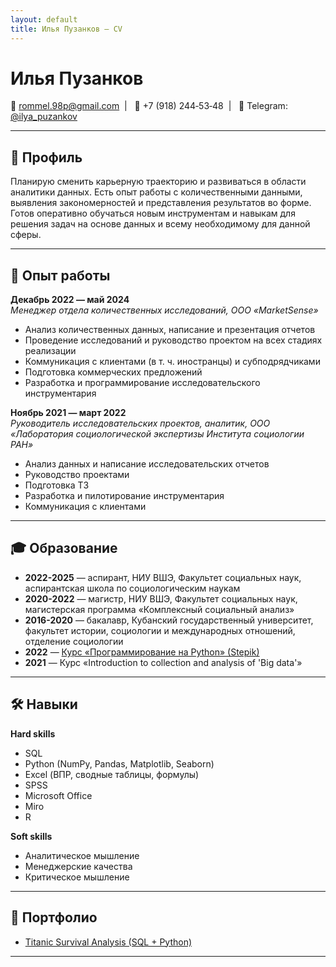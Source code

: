 ```yaml
---
layout: default
title: Илья Пузанков — CV
---
```


# Илья Пузанков

📧 [rommel.98p@gmail.com](rommel.98p@gmail.com)&nbsp; | &nbsp; 📱 +7&nbsp;(918)&nbsp;244&#8209;53&#8209;48&nbsp; | &nbsp; 💬 Telegram: [@ilya_puzankov](https://t.me/ilya_puzankov)

---

## 📄 Профиль
Планирую сменить карьерную траекторию и развиваться в области аналитики данных. Есть опыт работы с количественными данными, выявления закономерностей и представления результатов во форме. 
Готов оперативно обучаться новым инструментам и навыкам для решения задач на основе данных и всему необходимому для данной сферы.

---

## 💼 Опыт работы

**Декабрь 2022 — май 2024**  
*Менеджер отдела количественных исследований, ООО «MarketSense»*  
- Анализ количественных данных, написание и презентация отчетов
- Проведение исследований и руководство проектом на всех стадиях реализации
- Коммуникация с клиентами (в т. ч. иностранцы) и субподрядчиками
- Подготовка коммерческих предложений  
- Разработка и программирование исследовательского инструментария   

**Ноябрь 2021 — март 2022**  
*Руководитель исследовательских проектов, аналитик, ООО «Лаборатория социологической экспертизы Института социологии РАН»*  
- Анализ данных и написание исследовательских отчетов  
- Руководство проектами 
- Подготовка ТЗ  
- Разработка и пилотирование инструментария  
- Коммуникация с клиентами

---

## 🎓 Образование

- **2022-2025** — аспирант, НИУ ВШЭ, Факультет социальных наук, аспирантская школа по социологическим наукам  
- **2020-2022** — магистр, НИУ ВШЭ, Факультет социальных наук, магистерская программа «Комплексный социальный анализ»  
- **2016-2020** — бакалавр, Кубанский государственный университет, факультет истории, социологии и международных отношений, отделение социологии  
- **2022** — [Курс «Программирование на Python» (Stepik)](https://stepik.org/cert/1696128)  
- **2021** — Курс «Introduction to collection and analysis of 'Big data'»  

---

## 🛠 Навыки

**Hard skills**  
- SQL
- Python (NumPy, Pandas, Matplotlib, Seaborn)
- Excel (ВПР, сводные таблицы, формулы)
- SPSS 
- Microsoft Office  
- Miro 
- R   

**Soft skills**  
- Аналитическое мышление  
- Менеджерские качества  
- Критическое мышление  

---

## 📂 Портфолио

- [Titanic Survival Analysis (SQL + Python)](https://github.com/Puzankov25031998/titanic-survival-analysis)

---

